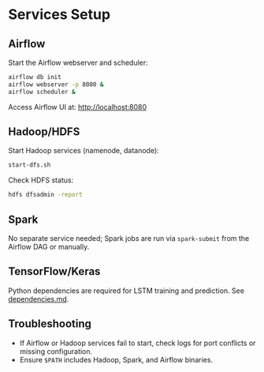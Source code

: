 # Services Setup

## Airflow

Start the Airflow webserver and scheduler:

```bash
airflow db init
airflow webserver -p 8080 &
airflow scheduler &
```

Access Airflow UI at: [http://localhost:8080](http://localhost:8080)

## Hadoop/HDFS

Start Hadoop services (namenode, datanode):

```bash
start-dfs.sh
```

Check HDFS status:

```bash
hdfs dfsadmin -report
```

## Spark

No separate service needed; Spark jobs are run via `spark-submit` from the Airflow DAG or manually.

## TensorFlow/Keras

Python dependencies are required for LSTM training and prediction. See [dependencies.md](dependencies.md).

## Troubleshooting

- If Airflow or Hadoop services fail to start, check logs for port conflicts or missing configuration.
- Ensure `$PATH` includes Hadoop, Spark, and Airflow binaries.
